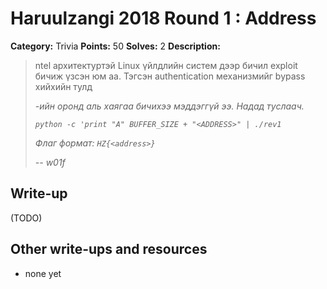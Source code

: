 # Haruulzangi 2018 Round 1 : Address

**Category:** Trivia
**Points:** 50
**Solves:** 2
**Description:**

>ntel архитектуртэй Linux үйлдлийн систем дээр бичил exploit бичиж үзсэн юм аа. Тэгсэн authentication механизмийг bypass хийхийн тулд <address>-ийн оронд аль хаягаа бичихээ мэддэггүй ээ. Надад туслаач.
>
>`python -c 'print "A" BUFFER_SIZE + "<ADDRESS>" | ./rev1`
>
>Флаг формат: `HZ{<address>}`
>
>-- w01f


## Write-up

(TODO)

## Other write-ups and resources

* none yet
